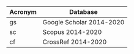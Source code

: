 | Acronym | Database                 |
| ------- | ------------------------ |
| gs      | Google Scholar 2014-2020 |
| sc      | Scopus 2014-2020         |
| cf      | CrossRef 2014-2020       |
